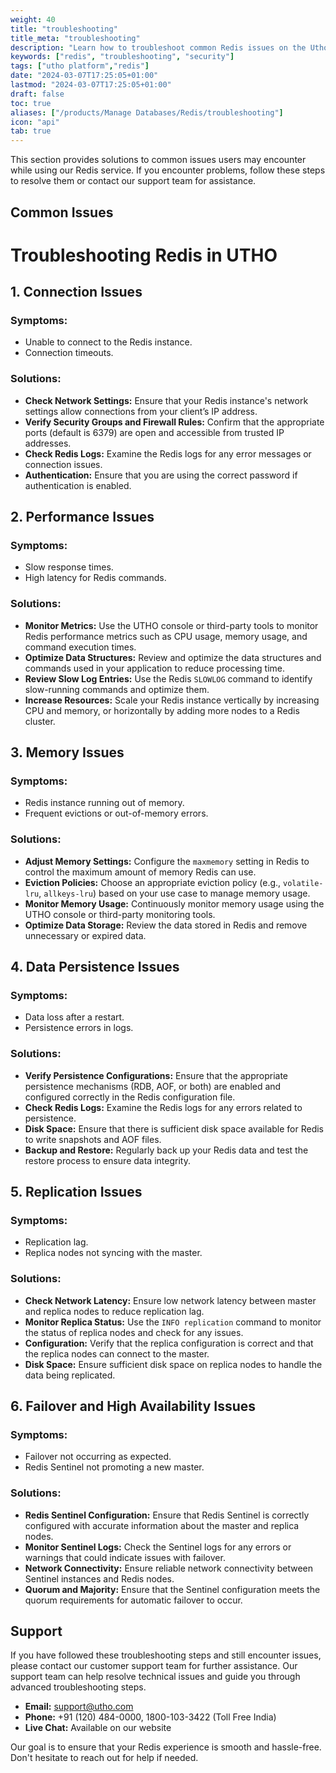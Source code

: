 ```yaml
---
weight: 40
title: "troubleshooting"
title_meta: "troubleshooting"
description: "Learn how to troubleshoot common Redis issues on the Utho platform, ensuring seamless Redis deployment and management."
keywords: ["redis", "troubleshooting", "security"]
tags: ["utho platform","redis"]
date: "2024-03-07T17:25:05+01:00"
lastmod: "2024-03-07T17:25:05+01:00"
draft: false
toc: true
aliases: ["/products/Manage Databases/Redis/troubleshooting"]
icon: "api"
tab: true
---
```

This section provides solutions to common issues users may encounter while using our Redis service. If you encounter problems, follow these steps to resolve them or contact our support team for assistance.

<!-- # Troubleshooting Guide for MySQL Database Product -->

## Common Issues

# Troubleshooting Redis in UTHO
## 1. Connection Issues
### Symptoms:
- Unable to connect to the Redis instance.
- Connection timeouts.
### Solutions:
- **Check Network Settings:** Ensure that your Redis instance's network settings allow connections from your client’s IP address.
- **Verify Security Groups and Firewall Rules:** Confirm that the appropriate ports (default is 6379) are open and accessible from trusted IP addresses.
- **Check Redis Logs:** Examine the Redis logs for any error messages or connection issues.
- **Authentication:** Ensure that you are using the correct password if authentication is enabled.
## 2. Performance Issues
### Symptoms:
- Slow response times.
- High latency for Redis commands.
### Solutions:
- **Monitor Metrics:** Use the UTHO console or third-party tools to monitor Redis performance metrics such as CPU usage, memory usage, and command execution times.
- **Optimize Data Structures:** Review and optimize the data structures and commands used in your application to reduce processing time.
- **Review Slow Log Entries:** Use the Redis `SLOWLOG` command to identify slow-running commands and optimize them.
- **Increase Resources:** Scale your Redis instance vertically by increasing CPU and memory, or horizontally by adding more nodes to a Redis cluster.
## 3. Memory Issues
### Symptoms:
- Redis instance running out of memory.
- Frequent evictions or out-of-memory errors.
### Solutions:
- **Adjust Memory Settings:** Configure the `maxmemory` setting in Redis to control the maximum amount of memory Redis can use.
- **Eviction Policies:** Choose an appropriate eviction policy (e.g., `volatile-lru`, `allkeys-lru`) based on your use case to manage memory usage.
- **Monitor Memory Usage:** Continuously monitor memory usage using the UTHO console or third-party monitoring tools.
- **Optimize Data Storage:** Review the data stored in Redis and remove unnecessary or expired data.
## 4. Data Persistence Issues
### Symptoms:
- Data loss after a restart.
- Persistence errors in logs.
### Solutions:
- **Verify Persistence Configurations:** Ensure that the appropriate persistence mechanisms (RDB, AOF, or both) are enabled and configured correctly in the Redis configuration file.
- **Check Redis Logs:** Examine the Redis logs for any errors related to persistence.
- **Disk Space:** Ensure that there is sufficient disk space available for Redis to write snapshots and AOF files.
- **Backup and Restore:** Regularly back up your Redis data and test the restore process to ensure data integrity.
## 5. Replication Issues
### Symptoms:
- Replication lag.
- Replica nodes not syncing with the master.
### Solutions:
- **Check Network Latency:** Ensure low network latency between master and replica nodes to reduce replication lag.
- **Monitor Replica Status:** Use the `INFO replication` command to monitor the status of replica nodes and check for any issues.
- **Configuration:** Verify that the replica configuration is correct and that the replica nodes can connect to the master.
- **Disk Space:** Ensure sufficient disk space on replica nodes to handle the data being replicated.
## 6. Failover and High Availability Issues
### Symptoms:
- Failover not occurring as expected.
- Redis Sentinel not promoting a new master.
### Solutions:
- **Redis Sentinel Configuration:** Ensure that Redis Sentinel is correctly configured with accurate information about the master and replica nodes.
- **Monitor Sentinel Logs:** Check the Sentinel logs for any errors or warnings that could indicate issues with failover.
- **Network Connectivity:** Ensure reliable network connectivity between Sentinel instances and Redis nodes.
- **Quorum and Majority:** Ensure that the Sentinel configuration meets the quorum requirements for automatic failover to occur.

## Support

If you have followed these troubleshooting steps and still encounter issues, please contact our customer support team for further assistance. Our support team can help resolve technical issues and guide you through advanced troubleshooting steps.

* **Email:** [support@utho.com](support@utho.com)
* **Phone:**  +91 (120) 484-0000, 1800-103-3422 (Toll Free India)
* **Live Chat:** Available on our website

Our goal is to ensure that your Redis experience is smooth and hassle-free. Don't hesitate to reach out for help if needed.
